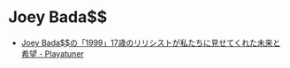 # Joey Bada$$

- [Joey Bada$$の「1999」17歳のリリシストが私たちに見せてくれた未来と希望 - Playatuner](https://playatuner.com/2017/06/joey-badass-1999/)

